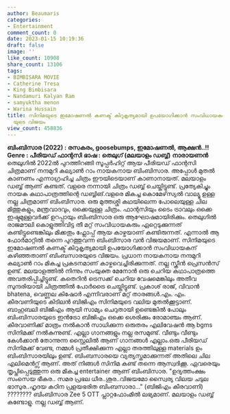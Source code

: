 ```yaml
---
author: Beaumaris
categories:
- Entertainment
comment_count: 0
date: 2023-01-15 10:19:36
draft: false
image: ''
like_count: 10908
share_count: 13106
tags:
- BIMBISARA MOVIE
- Catherine Tresa
- King Bimbisara
- Nandamuri Kalyan Ram
- samyuktha menon
- Warina Hussain
title: സിനിമയുടെ ഇമോഷണൽ കണക്ട് കിറുകൃത്യമായി ഉപയോഗിക്കാൻ സംവിധായകന് കഴിഞ്ഞതാണ് ബിംബസാര
  യുടെ വിജയം
view_count: 458836
---
```


**ബിംബിസാര (2022) : രസകരം, goosebumps, ഇമോഷണൽ, ആക്ഷൻ..!!** **Genre : പീരിയഡ് ഫാന്റസി** **ഭാഷ : തെലുഗ് (മലയാളം ഡബ്ബ്)** **നാരായണൻ** തെലുഗിൽ 2022ൽ പുറത്തിറങ്ങി സൂപ്പർഹിറ്റ് ആയ പീരിയഡ് ഫാന്റസി ചിത്രമാണ് നന്ദമുറി കല്യാൺ റാം നായകനായ ബിംബിസാര. അപ്പോൾ മുതൽ കാണണം എന്നാഗ്രഹിച്ച ചിത്രം ഈയിടെയാണ് കാണാനായത്. മലയാളം ഡബ്ബ് ആണ് കണ്ടത്. വളരെ നന്നായി ചിത്രം ഡബ്ബ് ചെയ്തിട്ടുണ്ട്. പ്രത്യേകിച്ചും നായക കഥാപാത്രത്തിന്റെ ഡബ്ബിങ്.വളരെ മികച്ച കൊമേഴ്‌സ്യൽ വാല്യൂ ഉള്ള നല്ല ചിത്രമാണ് ബിംബിസാര. ഒരു മുത്തശ്ശി കഥയിലെന്ന പോലെയുള്ള ചില മിത്തുകളും, മന്ത്രവാദവും, ഒക്കെയുള്ള ചിത്രം. ഫാന്റസിയും ടൈം ട്രാവലും ഒക്കെ ഇഷ്ടമുള്ളവർക്ക് ഉറപ്പായും ബിംബിസാര ഒരു ആഘോഷമായിരിക്കും. തെലുഗിൽ രാജമൗലി കൊളുത്തിവിട്ട തീ മറ്റ്‌ സംവിധായകരും ഏറ്റെടുക്കുന്നത് കണ്ടിട്ടുണ്ടെങ്കിലും മിക്കതും ഫ്ലോപ്പ് ആയ കാഴ്ചയാണ് കണ്ടിരുന്നത്. എന്നാൽ ആ ഫോർമാറ്റിൽ തന്നെ പുറത്തുവന്ന ബിംബിസാര വൻ വിജയമാണ്. സിനിമയുടെ ഇമോഷണൽ കണക്ട് കിറുകൃത്യമായി ഉപയോഗിക്കാൻ സംവിധായകന് കഴിഞ്ഞതാണ് ബിംബസാരയുടെ വിജയം. പ്രധാന നായകനായ നന്ദമുറി കല്യാൺ റാം മികച്ച പ്രകടനമാണ് കാഴ്ചവെച്ചിരിക്കുന്നത്. നല്ല സ്ക്രീൻ പ്രെസൻസ് ഉണ്ട്. മലയാളത്തിൽ നിന്നും സംയുക്ത മേനോൻ ഒരു ചെറിയ കഥാപാത്രത്തെ അവതരിപ്പിച്ചിട്ടുണ്ട്. കതെറിൻ ട്രെസക്ക് ചെറിയ വേഷമെങ്കിലും അതീവ സുന്ദരിയായി ചിത്രത്തിൽ പോർട്രൈ ചെയ്തിട്ടുണ്ട്. പ്രകാശ് രാജ്‌, വിവാൻ bhatena, വെണ്ണല കിഷോർ എന്നിവരാണ് മറ്റ്‌ താരങ്ങൾ.എം. എം. കീരവണിയുടെ കിടിലൻ ബിജിഎം സിനിമയുടെ വലിയ മുതൽക്കൂട്ടാണ്. ബാഹുബലി ബിജിഎം ആയി സാമ്യം ചെറുതായി ഉണ്ടെങ്കിൽ പോലും ബിംബിസാരയുടെ ഇൻട്രോ ബിജിഎം ഒക്കെ ശെരിക്കും രോമാഞ്ചം ആണ്. കീരവാണിക്ക് മാത്രം നൽകാൻ സാധിക്കുന്ന ഒരുതരം എലിവേഷൻ ആ bgms സിനിമക്ക് നൽകുന്നുണ്ട്. എല്ലാ ഗാനങ്ങളും നല്ല രസമുണ്ട്. വീണ്ടും വീണ്ടും കേൾക്കാൻ തോന്നുന്ന സ്റ്റൈലിൽ ആണ് ഗാനങ്ങൾ എല്ലാം.ഒരു പീരിയഡ് സിനിമക്ക് വേണ്ട, നമ്മൾ പ്രതീക്ഷിക്കുന്ന എല്ലാ തരത്തിലുള്ള materials ഉം ബിംബിസാരയിലും ഉണ്ട്.  ബിംബസാരയെ വ്യത്യസ്തമാക്കുന്നത് അതിലെ ചില എലിമെൻറ്സ് ആണ്. അത് നിങ്ങൾ സിനിമ കണ്ട് തന്നെ ആസ്വദിക്കൂ. ഏവരെയും തൃപ്തിപ്പെടുത്തുന്ന ഒരു മികച്ച entertainer ആണ് ബിംബിസാര. "ഉദ്യത്തംക്ഷം സംസെയ ഭീകര.. സമര പ്രഭല ധീര..ശൂര..വിജയമോ സ്വൈര്യ വിലയ ചടുല ഭാസുര..ഹൃദയ കഠിന പ്രളയഭരിത ബിംബസാരാ..." (ബിജിഎം കീരവാണി) ???????? ബിംബിസാര Zee 5 OTT പ്ലാറ്റഫോംമിൽ ലഭ്യമാണ്. മലയാളം ഡബ്ബ് കണ്ടോളു. നല്ല ഡബ്ബ് ആണ്.
